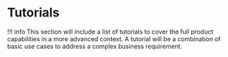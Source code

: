 # Tutorials
 
!!! info
    This section will include a list of tutorials to cover the full product capabilities in a more advanced context. A tutorial will be a combination of basic use cases to address a complex business requirement. 
